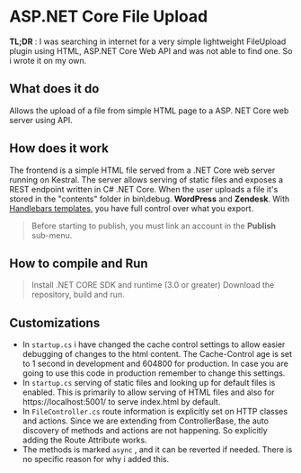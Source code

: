 # ASP.NET Core File Upload

**TL;DR** : I was searching in internet for a very simple lightweight FileUpload plugin using HTML, ASP.NET Core Web API and was not able to find one. So i wrote it on my own.


## What does it do
Allows the upload of a file from simple HTML page to a ASP. NET Core web server using API. 

## How does it work

The frontend is a simple HTML file served from a .NET Core web server running on Kestral. The server allows serving of static files and exposes a REST endpoint written in C# .NET Core. When the user uploads a file it's stored in the "contents" folder in bin\debug.
**WordPress** and **Zendesk**. With [Handlebars templates](http://handlebarsjs.com/), you have full control over what you export.

> Before starting to publish, you must link an account in the **Publish** sub-menu.

## How to compile and Run

> Install .NET CORE SDK and runtime (3.0 or greater)
> Download the repository, build and run.


## Customizations
* In `startup.cs` i have changed the cache control settings to allow easier debugging of changes to the html content. The Cache-Control age is set to 1 second in development and 604800 for production. In case you are going to use this code in production remember to change this settings.
* In `startup.cs` serving of static files and looking up for default files is enabled. This is primarily to allow serving of HTML files and also for https://localhost:5001/ to serve index.html by default. 
* In `FileController.cs` route information is explicitly set on HTTP classes and actions. Since we are extending from ControllerBase, the auto discovery of methods and actions are not happening. So explicitly adding the Route Attribute works. 
* The methods is marked `async` , and it can be reverted if needed. There is no specific reason for why i added this.
